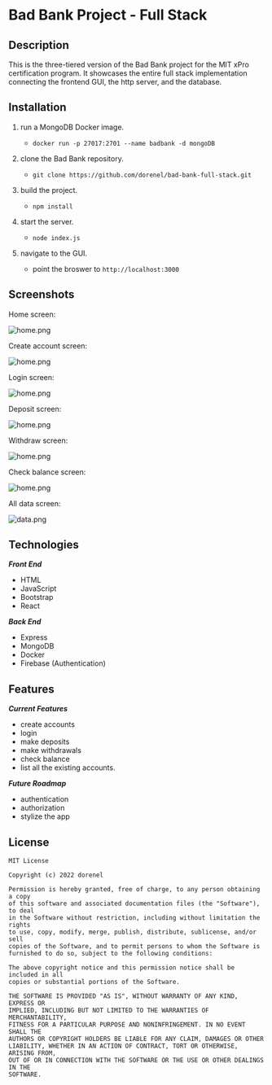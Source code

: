 
# Bad Bank Project - Full Stack

## Description
This is the three-tiered version of the Bad Bank project for the MIT xPro certification program. It showcases the entire full stack implementation connecting the frontend GUI, the http server, and the database.

## Installation
1. run a MongoDB Docker image.
    - `docker run -p 27017:2701 --name badbank -d mongoDB`

2. clone the Bad Bank repository.
    - `git clone https://github.com/dorenel/bad-bank-full-stack.git`

3. build the project.
    - `npm install`

4. start the server.
    - `node index.js`

5. navigate to the GUI.
    - point the broswer to `http://localhost:3000`

## Screenshots
Home screen:

![home.png](./assets/home.png)

Create account screen:

![home.png](./assets/account.png)

Login screen:

![home.png](./assets/login.png)

Deposit screen:

![home.png](./assets/deposit.png)

Withdraw screen:

![home.png](./assets/withdraw.png)

Check balance screen:

![home.png](./assets/balance.png)

All data screen:

![data.png](./assets/data.png)

## Technologies
***Front End***
- HTML
- JavaScript
- Bootstrap
- React

***Back End***
- Express
- MongoDB
- Docker
- Firebase (Authentication)

## Features
***Current Features***
- create accounts
- login
- make deposits
- make withdrawals
- check balance
- list all the existing accounts.

***Future Roadmap***
- authentication
- authorization
- stylize the app

## License

    MIT License

    Copyright (c) 2022 dorenel

    Permission is hereby granted, free of charge, to any person obtaining a copy
    of this software and associated documentation files (the "Software"), to deal
    in the Software without restriction, including without limitation the rights
    to use, copy, modify, merge, publish, distribute, sublicense, and/or sell
    copies of the Software, and to permit persons to whom the Software is
    furnished to do so, subject to the following conditions:

    The above copyright notice and this permission notice shall be included in all
    copies or substantial portions of the Software.

    THE SOFTWARE IS PROVIDED "AS IS", WITHOUT WARRANTY OF ANY KIND, EXPRESS OR
    IMPLIED, INCLUDING BUT NOT LIMITED TO THE WARRANTIES OF MERCHANTABILITY,
    FITNESS FOR A PARTICULAR PURPOSE AND NONINFRINGEMENT. IN NO EVENT SHALL THE
    AUTHORS OR COPYRIGHT HOLDERS BE LIABLE FOR ANY CLAIM, DAMAGES OR OTHER
    LIABILITY, WHETHER IN AN ACTION OF CONTRACT, TORT OR OTHERWISE, ARISING FROM,
    OUT OF OR IN CONNECTION WITH THE SOFTWARE OR THE USE OR OTHER DEALINGS IN THE
    SOFTWARE.

